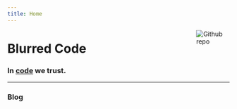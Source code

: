 ```yaml
---
title: Home
---
```


[<img src="https://cdn.jsdelivr.net/gh/blurrylight/blurrylight.github.io@master/image/partywizard.gif" style="max-width:15%;min-width:40px;float:right;" alt="Github repo" />](https://github.com/BlurryLight)

# Blurred Code

### In [code](https://github.com/BlurryLight) we trust.

<hr/>

### Blog
